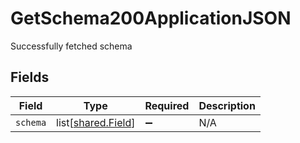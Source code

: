 # GetSchema200ApplicationJSON

Successfully fetched schema


## Fields

| Field                                              | Type                                               | Required                                           | Description                                        |
| -------------------------------------------------- | -------------------------------------------------- | -------------------------------------------------- | -------------------------------------------------- |
| `schema`                                           | list[[shared.Field](../../models/shared/field.md)] | :heavy_minus_sign:                                 | N/A                                                |